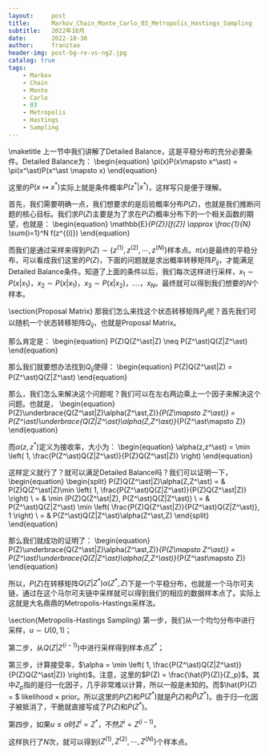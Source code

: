 ```yaml
---
layout:     post
title:      Markov_Chain_Monte_Carlo_03_Metropolis_Hastings_Sampling
subtitle:   2022年10月
date:       2022-10-30
author:     franztao
header-img: post-bg-re-vs-ng2.jpg
catalog: true
tags:
    - Markov
    - Chain
    - Monte
    - Carlo
    - 03
    - Metropolis
    - Hastings
    - Sampling
---
```

            

\maketitle
上一节中我们讲解了Detailed Balance，这是平稳分布的充分必要条件。Detailed Balance为：
\begin{equation}
    \pi(x)P(x\mapsto x^\ast) = \pi(x^\ast)P(x^\ast \mapsto x)
\end{equation}

这里的$P(x\mapsto x^\ast)$实际上就是条件概率$P(z^\ast|x^\ast)$，这样写只是便于理解。

首先，我们需要明确一点，我们想要求的是后验概率分布$P(Z)$，也就是我们推断问题的核心目标。我们求$P(Z)$主要是为了求在$P(Z)$概率分布下的一个相关函数的期望，也就是：
\begin{equation}
    \mathbb{E}_{P(Z)}[f(Z)] \approx \frac{1}{N} \sum_{i=1}^N f(z^{(i)})
\end{equation}

而我们是通过采样来得到$P(Z) \sim \{ z^{(1)},z^{(2)},\cdots, z^{(N)} \}$样本点。$\pi(x)$是最终的平稳分布，可以看成我们这里的$P(Z)$，下面的问题就是求出概率转移矩阵$P_{ij}$，才能满足Detailed Balance条件。知道了上面的条件以后，我们每次这样进行采样，$x_1\sim P(x|x_1)$，$x_2\sim P(x|x_1)$，$x_3\sim P(x|x_2)$，$\cdots$，$x_N$。最终就可以得到我们想要的$N$个样本。

\section{Proposal Matrix}
那我们怎么来找这个状态转移矩阵$P_{ij}$呢？首先我们可以随机一个状态转移矩阵$Q_{ij}$，也就是Proposal Matrix。

那么肯定是：
\begin{equation}
    P(Z)Q(Z^\ast|Z)  \neq P(Z^\ast)Q(Z|Z^\ast)
\end{equation}

那么我们就要想办法找到$Q_{ij}$使得：
\begin{equation}
    P(Z)Q(Z^\ast|Z)  = P(Z^\ast)Q(Z|Z^\ast)
\end{equation}

那么，我们怎么来解决这个问题呢？我们可以在左右两边乘上一个因子来解决这个问题。也就是，
\begin{equation}
    P(Z)\underbrace{Q(Z^\ast|Z)\alpha(Z^\ast,Z)}_{P(Z\mapsto Z^\ast)}  = P(Z^\ast)\underbrace{Q(Z|Z^\ast)\alpha(Z,Z^\ast)}_{P(Z^\ast\mapsto Z)}
\end{equation}

而$\alpha(z,z^\ast)$定义为接收率，大小为：
\begin{equation}
    \alpha(z,z^\ast) 
    = \min \left( 1, \frac{P(Z^\ast)Q(Z|Z^\ast)}{P(Z)Q(Z^\ast|Z)}  \right)
\end{equation}

这样定义就行了？就可以满足Detailed Balance吗？我们可以证明一下，
\begin{equation}
    \begin{split}
        P(Z)Q(Z^\ast|Z)\alpha(Z,Z^\ast) 
        = & P(Z)Q(Z^\ast|Z)\min \left( 1, \frac{P(Z^\ast)Q(Z|Z^\ast)}{P(Z)Q(Z^\ast|Z)}  \right) \\
        = & \min (P(Z)Q(Z^\ast|Z), P(Z^\ast)Q(Z|Z^\ast)) \\
        = & P(Z^\ast)Q(Z|Z^\ast) \min \left( \frac{P(Z)Q(Z^\ast|Z)}{P(Z^\ast)Q(Z|Z^\ast)}, 1 \right) \\
        = & P(Z^\ast)Q(Z|Z^\ast)\alpha(Z^\ast,Z) 
    \end{split}
\end{equation}

那么我们就成功的证明了：
\begin{equation}
    P(Z)\underbrace{Q(Z^\ast|Z)\alpha(Z^\ast,Z)}_{P(Z\mapsto Z^\ast)}  = P(Z^\ast)\underbrace{Q(Z|Z^\ast)\alpha(Z,Z^\ast)}_{P(Z^\ast\mapsto Z)}
\end{equation}

所以，$P(Z)$在转移矩阵$Q(Z|Z^\ast)\alpha(Z^\ast,Z)$下是一个平稳分布，也就是一个马尔可夫链，通过在这个马尔可夫链中采样就可以得到我们的相应的数据样本点了。实际上这就是大名鼎鼎的Metropolis-Hastings采样法。

\section{Metropolis-Hastings Sampling}
第一步，我们从一个均匀分布中进行采样，$u\sim U(0,1)$；

第二步，从$Q(Z|Z^{(i-1)})$中进行采样得到样本点$Z^\ast$；

第三步，计算接受率，$\alpha = \min \left( 1, \frac{P(Z^\ast)Q(Z|Z^\ast)}{P(Z)Q(Z^\ast|Z)}  \right)$。注意，这里的$P(Z) = \frac{\hat{P}(Z)}{Z_p}$。其中$Z_p$指的是归一化因子，几乎非常难以计算，所以一般是未知的。而$\hat{P}(Z) = $ likelihood $\times$ prior。所以这里的$P(Z)$和$P(Z^\ast)$就是$\hat{P}(Z)$和$\hat{P}(Z^\ast)$。由于归一化因子被抵消了，干脆就直接写成了$P(Z)$和$P(Z^\ast)$。

第四步，如果$u \leq \alpha$时$Z^{i} = Z^\ast$，不然$Z^{i} = Z^{(i-1)}$。

这样执行了$N$次，就可以得到$\{ Z^{(1)},Z^{(2)},\cdots,Z^{(N)} \}$个样本点。

